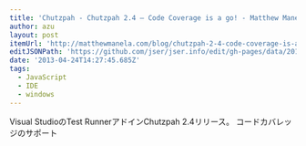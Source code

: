 ```yaml
---
title: 'Chutzpah - Chutzpah 2.4 – Code Coverage is a go! - Matthew Manela - Farblondzshet in Code'
author: azu
layout: post
itemUrl: 'http://matthewmanela.com/blog/chutzpah-2-4-code-coverage-is-a-go/'
editJSONPath: 'https://github.com/jser/jser.info/edit/gh-pages/data/2013/04/index.json'
date: '2013-04-24T14:27:45.685Z'
tags:
  - JavaScript
  - IDE
  - windows
---
```

Visual StudioのTest RunnerアドインChutzpah 2.4リリース。
コードカバレッジのサポート
